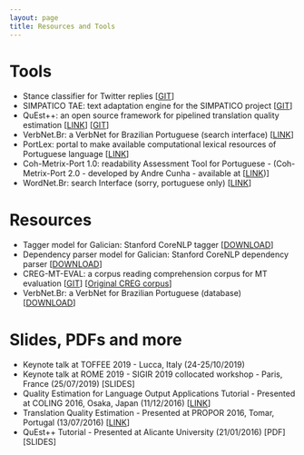 ```yaml
---
layout: page
title: Resources and Tools
---
```


# Tools
- Stance classifier for Twitter replies [[GIT](https://github.com/GateNLP/StanceClassifier)]
- SIMPATICO TAE: text adaptation engine for the SIMPATICO project [[GIT](https://github.com/SIMPATICOProject/SimpaticoTAEServer/tree/master)]
- QuEst++: an open source framework for pipelined translation quality estimation [[LINK](http://www.quest.dcs.shef.ac.uk/)] [[GIT](https://github.com/ghpaetzold/questplusplus)]
- VerbNet.Br: a VerbNet for Brazilian Portuguese (search interface) [[LINK](http://nilc.icmc.usp.br/verbnetbr/)]
- PortLex: portal to make available computational lexical resources of Portuguese language [[LINK](http://nilc.icmc.usp.br/portlex/index.php/en/)]
- Coh-Metrix-Port 1.0: readability Assessment Tool for Portuguese - (Coh-Metrix-Port 2.0 - developed by Andre Cunha - available at [[LINK](http://www.nilc.icmc.usp.br/coh-metrix-port/))]
- WordNet.Br: search Interface (sorry, portuguese only) [[LINK](http://nilc.icmc.usp.br/wordnetbr/)]

# Resources
- Tagger model for Galician: Stanford CoreNLP tagger [[DOWNLOAD](https://github.com/carolscarton/galician-corenlp-resources)]
- Dependency parser model for Galician: Stanford CoreNLP dependency parser [[DOWNLOAD](https://github.com/carolscarton/galician-corenlp-resources)]
- CREG-MT-EVAL: a corpus reading comprehension corpus for MT evaluation [[GIT](https://github.com/carolscarton/CREG-MT-eval)] [[Original CREG corpus](http://www.sfs.uni-tuebingen.de/en/tcl/resources/corpora.html)]
- VerbNet.Br: a VerbNet for Brazilian Portuguese (database) [[DOWNLOAD](http://staffwww.dcs.shef.ac.uk/people/C.Scarton/resources/verbnetbr.tar.gz)]

# Slides, PDFs and more
- Keynote talk at TOFFEE 2019 - Lucca, Italy (24-25/10/2019)
- Keynote talk at ROME 2019 - SIGIR 2019 collocated workshop - Paris, France (25/07/2019) [SLIDES]
- Quality Estimation for Language Output Applications Tutorial - Presented at COLING 2016, Osaka, Japan (11/12/2016) [[LINK](http://coling2016.anlp.jp/tutorials/T4/)]
- Translation Quality Estimation - Presented at PROPOR 2016, Tomar, Portugal (13/07/2016) [[LINK](http://propor2016.di.fc.ul.pt/?page_id=705)]
- QuEst++ Tutorial - Presented at Alicante University (21/01/2016) [PDF] [SLIDES]



